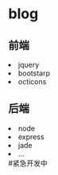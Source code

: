 # blog
<h2>前端</h2>
<li>jquery</li>
<li>bootstarp</li>
<li>octicons</li>
<h2>后端</h2>
<li>node</li>
<li>express</li>
<li>jade</li>
<li>...</li>
#紧急开发中